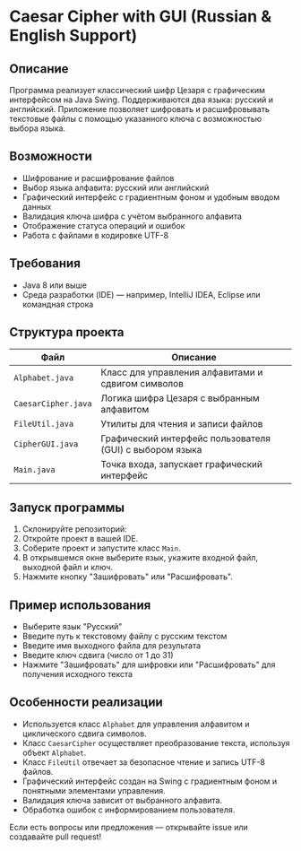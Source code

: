 # Caesar Cipher with GUI (Russian & English Support)

## Описание
Программа реализует классический шифр Цезаря с графическим интерфейсом на Java Swing. Поддерживаются два языка: русский и английский. Приложение позволяет шифровать и расшифровывать текстовые файлы с помощью указанного ключа с возможностью выбора языка.

## Возможности
- Шифрование и расшифрование файлов
- Выбор языка алфавита: русский или английский
- Графический интерфейс с градиентным фоном и удобным вводом данных
- Валидация ключа шифра с учётом выбранного алфавита
- Отображение статуса операций и ошибок
- Работа с файлами в кодировке UTF-8

## Требования
- Java 8 или выше
- Среда разработки (IDE) — например, IntelliJ IDEA, Eclipse или командная строка

## Структура проекта

| Файл           | Описание                                      |
| -------------- | ---------------------------------------------|
| `Alphabet.java` | Класс для управления алфавитами и сдвигом символов |
| `CaesarCipher.java` | Логика шифра Цезаря с выбранным алфавитом     |
| `FileUtil.java` | Утилиты для чтения и записи файлов            |
| `CipherGUI.java` | Графический интерфейс пользователя (GUI) с выбором языка |
| `Main.java`    | Точка входа, запускает графический интерфейс  |

## Запуск программы

1. Склонируйте репозиторий:
2. Откройте проект в вашей IDE.
3. Соберите проект и запустите класс `Main`.
4. В открывшемся окне выберите язык, укажите входной файл, выходной файл и ключ.
5. Нажмите кнопку "Зашифровать" или "Расшифровать".

## Пример использования

- Выберите язык "Русский"
- Введите путь к текстовому файлу с русским текстом
- Введите имя выходного файла для результата
- Введите ключ сдвига (число от 1 до 31)
- Нажмите "Зашифровать" для шифровки или "Расшифровать" для получения исходного текста

## Особенности реализации

- Используется класс `Alphabet` для управления алфавитом и циклического сдвига символов.
- Класс `CaesarCipher` осуществляет преобразование текста, используя объект `Alphabet`.
- Класс `FileUtil` отвечает за безопасное чтение и запись UTF-8 файлов.
- Графический интерфейс создан на Swing с градиентным фоном и понятными элементами управления.
- Валидация ключа зависит от выбранного алфавита.
- Обработка ошибок с информированием пользователя.



Если есть вопросы или предложения — открывайте issue или создавайте pull request!
